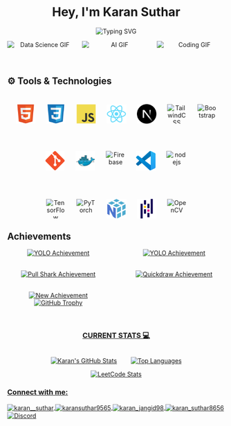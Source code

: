 <h1 align="center">Hey, I'm Karan Suthar</h1>

<p align="center">
  <img src="https://readme-typing-svg.demolab.com?font=Fira+Code&weight=600&size=28&duration=4000&pause=1000&color=d1ff33&center=true&vCenter=true&width=435&lines=MAKING+DATA+WORK+SMARTER" alt="Typing SVG" />
</p> 

<div align="center">
  <div style="display: flex; justify-content: space-between; gap: 15px;">
    <img align="left" src="https://media2.giphy.com/media/v1.Y2lkPTc5MGI3NjExdzRmNmo5YWtzcDY2dmdqN3Ewa200Y2Y0ZTR5amI5MnRmbTRqNzcyZiZlcD12MV9naWZzX3NlYXJjaCZjdD1n/78XCFBGOlS6keY1Bil/giphy.webp" alt="Data Science GIF" width="220" />
    <img src="https://media0.giphy.com/media/5EOYACH9SWWA45b4Bp/giphy.webp?cid=ecf05e471k26lj45liuyoud7otvhga4zqgaa7wtlr1aj73zn&ep=v1_gifs_search&rid=giphy.webp&ct=g" alt="AI GIF" width="220" />
    <img align="right" src="https://user-images.githubusercontent.com/74038190/212284145-bf2c01a8-c448-4f1a-b911-996024c84606.gif" alt="Coding GIF" width="220" />
  </div>
</div>

<br/>
<br/>



  <!-- 🧰 Tools & Technologies -->
  <div style="flex: 1 1 600px;">
    <h2 align="left">⚙️ Tools & Technologies</h2>
    <div style="display: flex; flex-wrap: wrap; justify-content: center; gap: 40px;">

    
<div style="flex: 1 1 260px; text-align: center;">
  <h3></h3> <!-- Add this -->
  <div style="display: flex; flex-wrap: wrap; gap: 25px; justify-content: center;">
    <img src="https://raw.githubusercontent.com/devicons/devicon/master/icons/html5/html5-original.svg" width="45" height="45" alt="HTML5"/>
    <img src="https://raw.githubusercontent.com/devicons/devicon/master/icons/css3/css3-original.svg" width="45" height="45" alt="CSS3"/>
    <img src="https://raw.githubusercontent.com/devicons/devicon/master/icons/javascript/javascript-original.svg" width="45" height="45" alt="JavaScript"/>
    <img src="https://raw.githubusercontent.com/devicons/devicon/master/icons/react/react-original.svg" width="45" height="45" alt="React"/>
    <img src="https://raw.githubusercontent.com/devicons/devicon/master/icons/nextjs/nextjs-original.svg" width="45" height="45" alt="Next.js"/>
    <img src="https://res.cloudinary.com/dx9bvma03/image/upload/v1759593077/Tailwind_CSS_ulh9aq.png" width="45" height="45" alt="TailwindCSS"/>
    <img src="https://res.cloudinary.com/dx9bvma03/image/upload/v1759593475/Material_UI_ozrck9.png" width="45" height="45" alt="Bootstrap"/>
  </div>
</div>

<!-- Backend & Databases -->
<div style="flex: 1 1 260px; text-align: center;">
  <h3></h3> <!-- Add this -->
  <div style="display: flex; flex-wrap: wrap; gap: 25px; justify-content: center;">
    <img src="https://raw.githubusercontent.com/devicons/devicon/master/icons/git/git-original.svg" width="45" height="45" alt="MySQL"/>
    <img src="https://raw.githubusercontent.com/devicons/devicon/master/icons/docker/docker-original.svg" width="45" height="45" alt="MongoDB"/>
    <img src="https://www.vectorlogo.zone/logos/firebase/firebase-icon.svg" width="45" height="45" alt="Firebase"/>
    <img src="https://raw.githubusercontent.com/devicons/devicon/master/icons/vscode/vscode-original.svg" width="45" height="45" alt="vscode"/>
    <img src="https://res.cloudinary.com/dx9bvma03/image/upload/v1759593534/nodejs_bb1yka.png" width="48" height="48" alt="nodejs"/>
  </div>
</div>

<!-- AI / ML -->
<div style="flex: 1 1 260px; text-align: center;">
  <h3></h3> <!-- Add this -->
  <div style="display: flex; flex-wrap: wrap; gap: 25px; justify-content: center;">
    <img src="https://www.vectorlogo.zone/logos/tensorflow/tensorflow-icon.svg" width="45" height="45" alt="TensorFlow"/>
    <img src="https://www.vectorlogo.zone/logos/pytorch/pytorch-icon.svg" width="45" height="45" alt="PyTorch"/>
    <img src="https://raw.githubusercontent.com/devicons/devicon/master/icons/numpy/numpy-original.svg" width="45" height="45" alt="NumPy"/>
    <img src="https://raw.githubusercontent.com/devicons/devicon/master/icons/pandas/pandas-original.svg" width="45" height="45" alt="Pandas"/>
    <img src="https://res.cloudinary.com/dx9bvma03/image/upload/v1759593674/opencv_logo_icon_170887_qniyu7.png" width="45" height="45" alt="OpenCV"/>
  </div>
</div>

    
  </div>

  <!-- 🏆 Achievements -->
  <div style="flex: 1 1 400px;">
    <h2 align="left"> Achievements</h2>
    <div align="center" style="
      display: grid;
      grid-template-columns: repeat(auto-fit, minmax(150px, 1fr));
      gap: 2rem;
      justify-items: center;
      margin: 1rem 0;
    ">
      <a href="https://github.com/KaranJangid8656?achievement=yolo&tab=achievements" target="_blank">
        <img src="https://res.cloudinary.com/dx9bvma03/image/upload/v1759744405/WhatsApp_Image_2025-10-06_at_15.19.31_9d26dbc1_urjzz9.jpg" alt="YOLO Achievement" width="150" />
      </a>
      <a href="https://github.com/KaranJangid8656?achievement=yolo&tab=achievements" target="_blank">
        <img src="https://res.cloudinary.com/dx9bvma03/image/upload/v1759590527/yolo-default-be0bbff04951_aimwow.png" alt="YOLO Achievement" width="150" />
      </a>
      <a href="https://github.com/KaranJangid8656?achievement=pull-shark&tab=achievements" target="_blank">
        <img src="https://res.cloudinary.com/dx9bvma03/image/upload/v1759590531/pull-shark-default-498c279a747d_njfojh.png" alt="Pull Shark Achievement" width="150" />
      </a>
      <a href="https://github.com/KaranJangid8656?achievement=quickdraw&tab=achievements" target="_blank">
        <img src="https://res.cloudinary.com/dx9bvma03/image/upload/v1759590537/quickdraw-default--light-8f798b35341a_ji1xux.png" alt="Quickdraw Achievement" width="150" />
      </a>
      <a href="#" target="_blank">
        <img src="https://res.cloudinary.com/dx9bvma03/image/upload/v1759594383/lg2550_qkux9f.png" alt="New Achievement" width="150" />
<img src="https://github-profile-trophy.vercel.app/?username=KaranJangid8656&theme=radical&margin-w=8&margin-h=8&no-bg=true" alt="GitHub Trophy" style="max-width: 100%;" />

    
  </div>
</div>

<br/>
<h3 align="center">CURRENT STATS 💻</h3>
<br>

<div align="center" style="display: flex; justify-content: center; flex-wrap: wrap; gap: 2rem;">
 <img src="https://github-readme-stats.vercel.app/api?username=KaranJangid8656&show_icons=true&theme=radical&hide_border=false&hide_rank=false&show=prs,issues,repositories&count_private=true&include_all_commits=true&cache_seconds=600" alt="Karan's GitHub Stats" style="max-width: 100%;" />
 





<img src="https://github-readme-stats.vercel.app/api/top-langs/?username=KaranJangid8656&layout=compact&theme=radical&hide_border=false&langs_count=10&count_private=true" alt="Top Languages" style="max-width: 100%;" />


</div>

<p align="center">
  <img src="https://leetcard.jacoblin.cool/Karan_Suthar8656?theme=dark&font=Baloo%202" alt="LeetCode Stats" />
</p>

<h3 align="left">Connect with me:</h3>
<p align="left">
  <a href="https://twitter.com/karan__suthar" target="blank">
    <img align="center" src="https://raw.githubusercontent.com/rahuldkjain/github-profile-readme-generator/master/src/images/icons/Social/twitter.svg" alt="karan__suthar" height="30" width="40" />
  </a>
  <a href="https://linkedin.com/in/karansuthar9565" target="blank">
    <img align="center" src="https://raw.githubusercontent.com/rahuldkjain/github-profile-readme-generator/master/src/images/icons/Social/linked-in-alt.svg" alt="karansuthar9565" height="30" width="40" />
  </a>
  <a href="https://instagram.com/karan_jangid98" target="blank">
    <img align="center" src="https://raw.githubusercontent.com/rahuldkjain/github-profile-readme-generator/master/src/images/icons/Social/instagram.svg" alt="karan_jangid98" height="30" width="40" />
  </a>
  <a href="https://www.leetcode.com/karan_suthar8656" target="blank">
    <img align="center" src="https://raw.githubusercontent.com/rahuldkjain/github-profile-readme-generator/master/src/images/icons/Social/leet-code.svg" alt="karan_suthar8656" height="30" width="40" />
  </a>
  <a href="https://discord.com/users/1304444059342995536" target="blank">
    <img align="center" src="https://www.svgrepo.com/show/353655/discord-icon.svg" alt="Discord" height="30" width="40" />
  </a>
</p>
